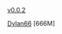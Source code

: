 [v0.0.2](https://github.com/littleflute/bob-dylan3/edit/master/README.md)

[Dylan66](Dylan66) [666M]
